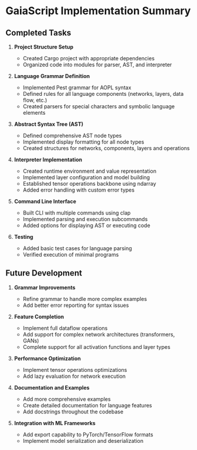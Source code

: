 # GaiaScript Implementation Summary

## Completed Tasks

1. **Project Structure Setup**
   - Created Cargo project with appropriate dependencies
   - Organized code into modules for parser, AST, and interpreter

2. **Language Grammar Definition**
   - Implemented Pest grammar for AOPL syntax
   - Defined rules for all language components (networks, layers, data flow, etc.)
   - Created parsers for special characters and symbolic language elements

3. **Abstract Syntax Tree (AST)**
   - Defined comprehensive AST node types
   - Implemented display formatting for all node types
   - Created structures for networks, components, layers and operations

4. **Interpreter Implementation**
   - Created runtime environment and value representation
   - Implemented layer configuration and model building
   - Established tensor operations backbone using ndarray
   - Added error handling with custom error types

5. **Command Line Interface**
   - Built CLI with multiple commands using clap
   - Implemented parsing and execution subcommands
   - Added options for displaying AST or executing code

6. **Testing**
   - Added basic test cases for language parsing
   - Verified execution of minimal programs

## Future Development

1. **Grammar Improvements**
   - Refine grammar to handle more complex examples
   - Add better error reporting for syntax issues

2. **Feature Completion**
   - Implement full dataflow operations
   - Add support for complex network architectures (transformers, GANs)
   - Complete support for all activation functions and layer types

3. **Performance Optimization**
   - Implement tensor operations optimizations
   - Add lazy evaluation for network execution

4. **Documentation and Examples**
   - Add more comprehensive examples
   - Create detailed documentation for language features
   - Add docstrings throughout the codebase

5. **Integration with ML Frameworks**
   - Add export capability to PyTorch/TensorFlow formats
   - Implement model serialization and deserialization
